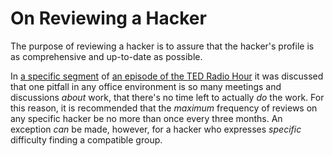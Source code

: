 # On Reviewing a Hacker

The purpose of reviewing a hacker is to assure that the hacker's profile is as comprehensive and up-to-date as possible.

In [a specific segment](http://www.npr.org/2013/10/04/191621516/is-too-much-collaboration-a-bad-thing) of [an episode of the TED Radio Hour](http://www.npr.org/2013/07/13/197986218/why-we-collaborate) it was discussed that one pitfall in any office environment is so many meetings and discussions _about_ work, that there's no time left to actually _do_ the work. For this reason, it is recommended that the _maximum_ frequency of reviews on any specific hacker be no more than once every three months. An exception _can_ be made, however, for a hacker who expresses _specific_ difficulty finding a compatible group.


